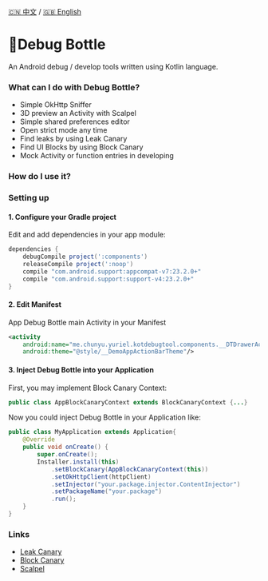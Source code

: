 [🇨🇳 中文](README.md) / [🇬🇧 English](README－EN.md)
# 🍼Debug Bottle
An Android debug / develop tools written using Kotlin language. 

### What can I do with Debug Bottle?
- Simple OkHttp Sniffer
- 3D preview an Activity with Scalpel
- Simple shared preferences editor
- Open strict mode any time
- Find leaks by using Leak Canary
- Find UI Blocks by using Block Canary
- Mock Activity or function entries in developing

### How do I use it?

### Setting up

#### 1. Configure your Gradle project
Edit and add dependencies in your app module:

```gradle
dependencies {
    debugCompile project(':components')
    releaseCompile project(':noop')
    compile "com.android.support:appcompat-v7:23.2.0+"
    compile "com.android.support:support-v4:23.2.0+"
}
```

#### 2. Edit Manifest
App Debug Bottle main Activity in your Manifest
```xml
<activity
    android:name="me.chunyu.yuriel.kotdebugtool.components.__DTDrawerActivity"
    android:theme="@style/__DemoAppActionBarTheme"/>
```

#### 3. Inject Debug Bottle into your Application
First, you may implement Block Canary Context:
```java
public class AppBlockCanaryContext extends BlockCanaryContext {...}
```

Now you could inject Debug Bottle in your Application like:
```java
public class MyApplication extends Application{
    @Override
    public void onCreate() {
        super.onCreate();
        Installer.install(this)
            .setBlockCanary(AppBlockCanaryContext(this))
            .setOkHttpClient(httpClient)
            .setInjector("your.package.injector.ContentInjector")
            .setPackageName("your.package")
            .run();
    }
}
```

### Links

* [Leak Canary](https://github.com/square/leakcanary)
* [Block Canary](https://github.com/markzhai/AndroidPerformanceMonitor)
* [Scalpel](https://github.com/JakeWharton/scalpel)